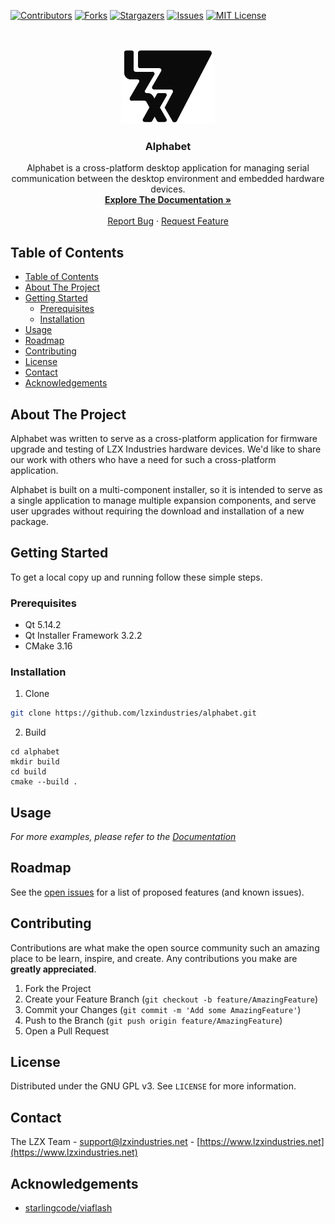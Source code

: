 <!-- PROJECT SHIELDS -->

[![Contributors][contributors-shield]][contributors-url]
[![Forks][forks-shield]][forks-url]
[![Stargazers][stars-shield]][stars-url]
[![Issues][issues-shield]][issues-url]
[![MIT License][license-shield]][license-url]

<!-- PROJECT LOGO -->
<br />
<p align="center">
  <a href="https://github.com/lzxindustries/alphabet">
    <img src="images/logo.png" alt="Logo" width="150" height="120">
  </a>

  <h3 align="center">Alphabet</h3>

  <p align="center">
    Alphabet is a cross-platform desktop application for managing serial communication between the desktop environment and embedded hardware devices.
    <br />
    <a href="https://lzxindustries.github.io/alphabet"><strong>Explore The Documentation »</strong></a>
    <br />
    <br />
    <a href="https://github.com/lzxindustries/alphabet/issues">Report Bug</a>
    ·
    <a href="https://github.com/lzxindustries/alphabet/issues">Request Feature</a>
  </p>
</p>

<!-- TABLE OF CONTENTS -->
## Table of Contents

- [Table of Contents](#table-of-contents)
- [About The Project](#about-the-project)
- [Getting Started](#getting-started)
  - [Prerequisites](#prerequisites)
  - [Installation](#installation)
- [Usage](#usage)
- [Roadmap](#roadmap)
- [Contributing](#contributing)
- [License](#license)
- [Contact](#contact)
- [Acknowledgements](#acknowledgements)

<!-- ABOUT THE PROJECT -->
## About The Project

Alphabet was written to serve as a cross-platform application for firmware upgrade and testing of LZX Industries hardware devices. We'd like to share our work with others who have a need for such a cross-platform application.

Alphabet is built on a multi-component installer, so it is intended to serve as a single application to manage multiple expansion components, and serve user upgrades without requiring the download and installation of a new package.

<!-- [![Product Name Screen Shot][product-screenshot]](https://example.com) -->

<!-- GETTING STARTED -->
## Getting Started

To get a local copy up and running follow these simple steps.

### Prerequisites

* Qt 5.14.2
* Qt Installer Framework 3.2.2
* CMake 3.16

### Installation

1. Clone
```sh
git clone https://github.com/lzxindustries/alphabet.git
```

2. Build
```
cd alphabet
mkdir build
cd build
cmake --build .
```

<!-- USAGE EXAMPLES -->
## Usage

_For more examples, please refer to the [Documentation](https://lzxindustries.github.io/alphabet)_

<!-- ROADMAP -->
## Roadmap

See the [open issues](https://github.com/lzxindustries/alphabet/issues) for a list of proposed features (and known issues).

<!-- CONTRIBUTING -->
## Contributing

Contributions are what make the open source community such an amazing place to be learn, inspire, and create. Any contributions you make are **greatly appreciated**.

1. Fork the Project
2. Create your Feature Branch (`git checkout -b feature/AmazingFeature`)
3. Commit your Changes (`git commit -m 'Add some AmazingFeature'`)
4. Push to the Branch (`git push origin feature/AmazingFeature`)
5. Open a Pull Request

<!-- LICENSE -->
## License

Distributed under the GNU GPL v3. See `LICENSE` for more information.

<!-- CONTACT -->
## Contact

The LZX Team - support@lzxindustries.net - [https://www.lzxindustries.net](https://www.lzxindustries.net)

<!-- ACKNOWLEDGEMENTS -->
## Acknowledgements

* [starlingcode/viaflash](https://github.com/starlingcode/viaflash)

<!-- MARKDOWN LINKS & IMAGES -->
<!-- https://www.markdownguide.org/basic-syntax/#reference-style-links -->
[contributors-shield]: https://img.shields.io/github/contributors/lzxindustries/alphabet.svg?style=flat-square
[contributors-url]: https://github.com/lzxindustries/alphabet/graphs/contributors
[forks-shield]: https://img.shields.io/github/forks/lzxindustries/alphabet.svg?style=flat-square
[forks-url]: https://github.com/lzxindustries/alphabet/network/members
[stars-shield]: https://img.shields.io/github/stars/lzxindustries/alphabet.svg?style=flat-square
[stars-url]: https://github.com/lzxindustries/alphabet/stargazers
[issues-shield]: https://img.shields.io/github/issues/lzxindustries/alphabet.svg?style=flat-square
[issues-url]: https://github.com/lzxindustries/alphabet/issues
[license-shield]: https://img.shields.io/github/license/lzxindustries/alphabet.svg?style=flat-square
[license-url]: https://github.com/lzxindustries/alphabet/blob/master/LICENSE
[product-screenshot]: images/screenshot.png